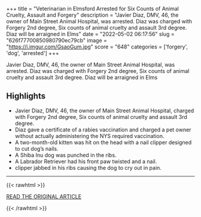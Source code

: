 +++
title = "Veterinarian in Elmsford Arrested for Six Counts of Animal Cruelty, Assault and Forgery"
description = "Javier Diaz, DMV, 46, the owner of Main Street Animal Hospital, was arrested. Diaz was charged with Forgery 2nd degree, Six counts of animal cruelty and assault 3rd degree. Diaz will be arraigned in Elms"
date = "2022-05-02 06:17:56"
slug = "626f77700850980790ec79cb"
image = "https://i.imgur.com/GsaoGum.jpg"
score = "648"
categories = ['forgery', 'dog', 'arrested']
+++

Javier Diaz, DMV, 46, the owner of Main Street Animal Hospital, was arrested. Diaz was charged with Forgery 2nd degree, Six counts of animal cruelty and assault 3rd degree. Diaz will be arraigned in Elms

## Highlights

- Javier Diaz, DMV, 46, the owner of Main Street Animal Hospital, charged with Forgery 2nd degree, Six counts of animal cruelty and assault 3rd degree.
- Diaz gave a certificate of a rabies vaccination and charged a pet owner without actually administering the NYS required vaccination.
- A two-month-old kitten was hit on the head with a nail clipper designed to cut dog’s nails.
- A Shiba Inu dog was punched in the ribs.
- A Labrador Retriever had his front paw twisted and a nail.
- clipper jabbed in his ribs causing the dog to cry out in pain.

---

{{< rawhtml >}}
  <p class="article-category">
    <a target="_blank" href="http://yonkerstimes.com/veterinarian-in-elmsford-arrested-for-six-counts-of-animal-cruelty-assault-and-forgery/">READ THE ORIGINAL ARTICLE</a>
  </p>
{{< /rawhtml >}}
